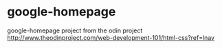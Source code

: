 # google-homepage
google-homepage project from the odin project
http://www.theodinproject.com/web-development-101/html-css?ref=lnav
